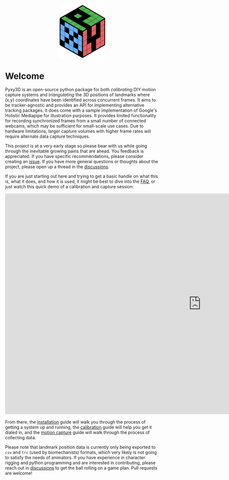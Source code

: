 <div align="center"><img src = "images/pyxy3d_logo.svg" width = "150"></div>



# Welcome


Pyxy3D is an open-source python package for both *calibrating* DIY motion capture systems and *triangulating* the 3D positions of landmarks where (x,y) coordinates have been identified across concurrent frames. It aims to be tracker-agnostic and provides an API for implementing alternative tracking packages. It does come with a sample implementation of Google's Holistic Mediapipe for illustration purposes. It provides limited functionality for recording synchronized frames from a small number of connected webcams, which may be sufficient for small-scale use cases. Due to hardware limitations, larger capture volumes with higher frame rates will require alternate data capture techniques. 


This project is at a very early stage so please bear with us while going through the inevitable growing pains that are ahead. You feedback is appreciated. If you have specific recommendations, please consider creating an [issue](https://github.com/mprib/pyxy3d/issues). If you have more general questions or thoughts about the project, please open up a thread in the [discussions](https://github.com/mprib/pyxy3d/discussions).

If you are just starting out here and trying to get a basic handle on what this is, what it does, and how it is used, it might be best to dive into the [FAQ](), or just watch this quick demo of a calibration and capture session:

<div align="center">
<iframe width="1280" height="720" src="https://www.youtube.com/embed/QHQKkLCE0e4" title="YouTube video player" frameborder="0" allow="accelerometer; autoplay; clipboard-write; encrypted-media; gyroscope; picture-in-picture; web-share" allowfullscreen></iframe> </div>

From there, the [installation]() guide will walk you through the process of getting a system up and running, the [calibration]() guide will help you get it dialed in, and the [motion capture]() guide will walk through the process of collecting data.

Please note that landmark position data is currently only being exported to `csv` and `trc` (used by biomechanists) formats, which very likely is not going to satisfy the needs of animators. If you have experience in character rigging and python programming and are interested in contributing, please reach out in [discussions]() to get the ball rolling on a game plan. Pull requests are welcome!